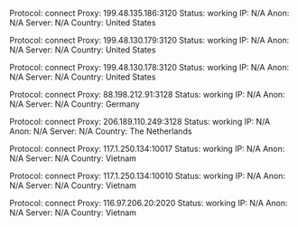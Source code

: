 Protocol: connect
Proxy: 199.48.135.186:3120
Status: working
IP: N/A
Anon: N/A
Server: N/A
Country: United States

Protocol: connect
Proxy: 199.48.130.179:3120
Status: working
IP: N/A
Anon: N/A
Server: N/A
Country: United States

Protocol: connect
Proxy: 199.48.130.178:3120
Status: working
IP: N/A
Anon: N/A
Server: N/A
Country: United States

Protocol: connect
Proxy: 88.198.212.91:3128
Status: working
IP: N/A
Anon: N/A
Server: N/A
Country: Germany

Protocol: connect
Proxy: 206.189.110.249:3128
Status: working
IP: N/A
Anon: N/A
Server: N/A
Country: The Netherlands

Protocol: connect
Proxy: 117.1.250.134:10017
Status: working
IP: N/A
Anon: N/A
Server: N/A
Country: Vietnam

Protocol: connect
Proxy: 117.1.250.134:10010
Status: working
IP: N/A
Anon: N/A
Server: N/A
Country: Vietnam

Protocol: connect
Proxy: 116.97.206.20:2020
Status: working
IP: N/A
Anon: N/A
Server: N/A
Country: Vietnam

